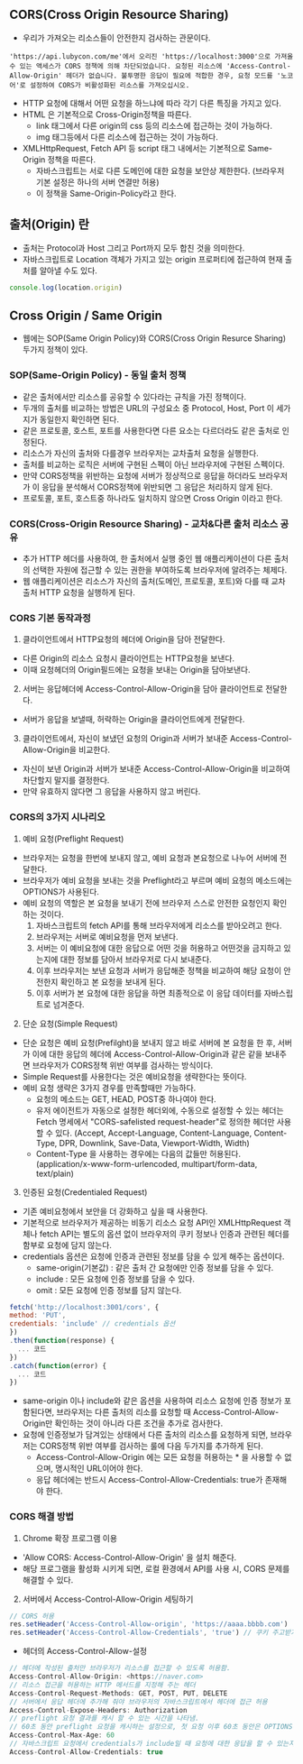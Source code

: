 ## CORS(Cross Origin Resource Sharing)

- 우리가 가져오는 리소스들이 안전한지 검사하는 관문이다.

```
'https://api.lubycon.com/me'에서 오리진 'https://localhost:3000'으로 가져올 수 있는 액세스가 CORS 정책에 의해 차단되었습니다. 요청된 리소스에 'Access-Control-Allow-Origin' 헤더가 없습니다. 불투명한 응답이 필요에 적합한 경우, 요청 모드를 '노코어'로 설정하여 CORS가 비활성화된 리소스를 가져오십시오.
```

- HTTP 요청에 대해서 어떤 요청을 하느냐에 따라 각기 다른 특징을 가지고 있다.
- HTML 은 기본적으로 Cross-Origin정책을 따른다.
  - link 태그에서 다른 origin의 css 등의 리소스에 접근하는 것이 가능하다.
  - img 태그등에서 다른 리소스에 접근하는 것이 가능하다.
- XMLHttpRequest, Fetch API 등 script 태그 내에서는 기본적으로 Same-Origin 정책을 따른다.
  - 자바스크립트는 서로 다른 도메인에 대한 요청을 보안상 제한한다. (브라우저 기본 설정은 하나의 서버 연결만 허용)
  - 이 정책을 Same-Origin-Policy라고 한다.

## 출처(Origin) 란

- 출처는 Protocol과 Host 그리고 Port까지 모두 합친 것을 의미한다.
- 자바스크립트로 Location 객체가 가지고 있는 origin 프로퍼티에 접근하여 현재 출처를 알아낼 수도 있다.

```js
console.log(location.origin)
```

## Cross Origin / Same Origin

- 웹에는 SOP(Same Origin Policy)와 CORS(Cross Origin Resurce Sharing) 두가지 정책이 있다.

### SOP(Same-Origin Policy) - 동일 출처 정책

- 같은 출처에서만 리소스를 공유할 수 있다라는 규칙을 가진 정책이다.
- 두개의 출처를 비교하는 방법은 URL의 구성요소 중 Protocol, Host, Port 이 세가지가 동일한지 확인하면 된다.
- 같은 프로토콜, 호스트, 포트를 사용한다면 다른 요소는 다르더라도 같은 출처로 인정된다.
- 리소스가 자신의 출처와 다를경우 브라우저는 교차출처 요청을 실행한다.
- 출처를 비교하는 로직은 서버에 구현된 스펙이 아닌 브라우저에 구현된 스펙이다.
- 만약 CORS정책을 위반하는 요청에 서버가 정상적으로 응답을 하더라도 브라우저가 이 응답을 분석해서 CORS정책에 위반되면 그 응답은 처리하지 않게 된다.
- 프로토콜, 포트, 호스트중 하나라도 일치하지 않으면 Cross Origin 이라고 한다.

### CORS(Cross-Origin Resource Sharing) - 교차&다른 출처 리소스 공유

- 추가 HTTP 헤더를 사용하여, 한 출처에서 실행 중인 웹 애플리케이션이 다른 출처의 선택한 자원에 접근할 수 있는 권한을 부여하도록 브라우저에 알려주는 체제다.
- 웹 애플리케이션은 리소스가 자신의 출처(도메인, 프로토콜, 포트)와 다를 때 교차 출처 HTTP 요청을 실행하게 된다.

### CORS 기본 동작과정

1. 클라이언트에서 HTTP요청의 헤더에 Origin을 담아 전달한다.

- 다른 Origin의 리소스 요청시 클라이언트는 HTTP요청을 보낸다.
- 이때 요청헤더의 Origin필드에는 요청을 보내는 Origin을 담아보낸다.

2. 서버는 응답헤더에 Access-Control-Allow-Origin을 담아 클라이언트로 전달한다.

- 서버가 응답을 보낼때, 허락하는 Origin을 클라이언트에게 전달한다.

3. 클라이언트에서, 자신이 보냈던 요청의 Origin과 서버가 보내준 Access-Control-Allow-Origin을 비교한다.

- 자신이 보낸 Origin과 서버가 보내준 Access-Control-Allow-Origin을 비교하여 차단할지 말지를 결정한다.
- 만약 유효하지 않다면 그 응답을 사용하지 않고 버린다.

### CORS의 3가지 시나리오

1. 예비 요청(Preflight Request)

- 브라우저는 요청을 한번에 보내지 않고, 예비 요청과 본요청으로 나누어 서버에 전달한다.
- 브라우저가 예비 요청을 보내는 것을 Preflight라고 부르며 예비 요청의 메소드에는 OPTIONS가 사용된다.
- 예비 요청의 역할은 본 요청을 보내기 전에 브라우저 스스로 안전한 요청인지 확인하는 것이다.
  1. 자바스크립트의 fetch API를 통해 브라우저에게 리소스를 받아오려고 한다.
  2. 브라우저는 서버로 예비요청을 먼저 보낸다.
  3. 서버는 이 예비요청에 대한 응답으로 어떤 것을 허용하고 어떤것을 금지하고 있는지에 대한 정보를 담아서 브라우저로 다시 보내준다.
  4. 이후 브라우저는 보낸 요청과 서버가 응답해준 정책을 비교하여 해당 요청이 안전한지 확인하고 본 요청을 보내게 된다.
  5. 이후 서버가 본 요청에 대한 응답을 하면 최종적으로 이 응답 데이터를 자바스립트로 넘겨준다.

2. 단순 요청(Simple Request)

- 단순 요청은 예비 요청(Prefilght)을 보내지 않고 바로 서버에 본 요청을 한 후, 서버가 이에 대한 응답의 헤더에 Access-Control-Allow-Origin과 같은 같을 보내주면 브라우저가 CORS정책 위반 여부를 검사하는 방식이다.
- Simple Request를 사용한다는 것은 예비요청을 생략한다는 뜻이다.
- 예비 요청 생략은 3가지 경우를 만족할때만 가능하다.
  - 요청의 메소드는 GET, HEAD, POST중 하나여야 한다.
  - 유저 에이전트가 자동으로 설정한 헤더외에, 수동으로 설정할 수 있는 헤더는 Fetch 명세에서 "CORS-safelisted request-header"로 정의한 헤더만 사용할 수 있다.
    (Accept, Accept-Language, Content-Language, Content-Type, DPR, Downlink, Save-Data, Viewport-Width, Width)
  - Content-Type 을 사용하는 경우에는 다음의 값들만 허용된다.
    (application/x-www-form-urlencoded, multipart/form-data, text/plain)

3. 인증된 요청(Credentialed Request)

- 기존 예비요청에서 보안을 더 강화하고 싶을 때 사용한다.
- 기본적으로 브라우저가 제공하는 비동기 리소스 요청 API인 XMLHttpRequest 객체나 fetch API는 별도의 옵션 없이 브라우저의 쿠키 정보나 인증과 관련된 헤더를 함부로 요청에 담지 않는다.
- credentials 옵션은 요청에 인증과 관련된 정보를 담을 수 있게 해주는 옵션이다.
  - same-origin(기본값) : 같은 출처 간 요청에만 인증 정보를 담을 수 있다.
  - include : 모든 요청에 인증 정보를 담을 수 있다.
  - omit : 모든 요청에 인증 정보를 담지 않는다.

```js
fetch('http://localhost:3001/cors', {
method: 'PUT',
credentials: 'include' // credentials 옵션
})
.then(function(response) {
  ... 코드
})
.catch(function(error) {
  ... 코드
})
```

- same-origin 이나 include와 같은 옵션을 사용하여 리소스 요청에 인증 정보가 포함된다면, 브라우저는 다른 출처의 리소를 요청할 때 Access-Control-Allow-Origin만 확인하는 것이 아니라 다른 조건을 추가로 검사한다.
- 요청에 인증정보가 담겨있는 상태에서 다른 출처의 리소스를 요청하게 되면, 브라우저는 CORS정책 위반 여부를 검사하는 룰에 다음 두가지를 추가하게 된다.
  - Access-Control-Allow-Origin 에는 모든 요청을 허용하는 \* 을 사용할 수 없으며, 명시적인 URL이어야 한다.
  - 응답 헤더에는 반드시 Access-Control-Allow-Credentials: true가 존재해야 한다.

### CORS 해결 방법

1. Chrome 확장 프로그램 이용

- 'Allow CORS: Access-Control-Allow-Origin' 을 설치 해준다.
- 해당 프로그램을 활성화 시키게 되면, 로컬 환경에서 API를 사용 시, CORS 문제를 해결할 수 있다.

2. 서버에서 Access-Control-Allow-Origin 세팅하기

```js
// CORS 허용
res.setHeader('Access-Control-Allow-origin', 'https://aaaa.bbbb.com')
res.setHeader('Access-Control-Allow-Credentials', 'true') // 쿠키 주고받기 허용
```

- 헤더의 Access-Control-Allow-설정

```js
// 헤더에 작성된 출처만 브라우저가 리소스를 접근할 수 있도록 허용함.
Access-Control-Allow-Origin: <https://naver.com>
// 리소스 접근을 허용하는 HTTP 메서드를 지정해 주는 헤더
Access-Control-Request-Methods: GET, POST, PUT, DELETE
// 서버에서 응답 헤더에 추가해 줘야 브라우저의 자바스크립트에서 헤더에 접근 허용
Access-Control-Expose-Headers: Authorization
// preflight 요청 결과를 캐시 할 수 있는 시간을 나타냄.
// 60초 동안 preflight 요청을 캐시하는 설정으로, 첫 요청 이후 60초 동안은 OPTIONS 메소드를 사용하는 예비 요청을 보내지 않는다.
Access-Control-Max-Age: 60
// 자바스크립트 요청에서 credentials가 include일 때 요청에 대한 응답을 할 수 있는지를 나타낸다
Access-Control-Allow-Credentials: true
```
